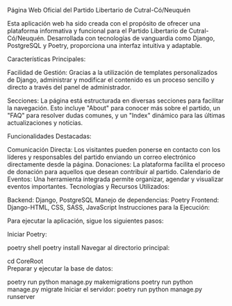 Página Web Oficial del Partido Libertario de Cutral-Có/Neuquén

Esta aplicación web ha sido creada con el propósito de ofrecer una plataforma informativa y funcional para el Partido Libertario de Cutral-Có/Neuquén. Desarrollada con tecnologías de vanguardia como Django, PostgreSQL y Poetry, proporciona una interfaz intuitiva y adaptable.

Características Principales:

Facilidad de Gestión: Gracias a la utilización de templates personalizados de Django, administrar y modificar el contenido es un proceso sencillo y directo a través del panel de administrador.

Secciones: La página está estructurada en diversas secciones para facilitar la navegación. Esto incluye "About" para conocer más sobre el partido, un "FAQ" para resolver dudas comunes, y un "Index" dinámico para las últimas actualizaciones y noticias.

Funcionalidades Destacadas:

Comunicación Directa: Los visitantes pueden ponerse en contacto con los líderes y responsables del partido enviando un correo electrónico directamente desde la página.
Donaciones: La plataforma facilita el proceso de donación para aquellos que desean contribuir al partido.
Calendario de Eventos: Una herramienta integrada permite organizar, agendar y visualizar eventos importantes.
Tecnologías y Recursos Utilizados:

Backend: Django, PostgreSQL
Manejo de dependencias: Poetry
Frontend: Django-HTML, CSS, SASS, JavaScript
Instrucciones para la Ejecución:

Para ejecutar la aplicación, sigue los siguientes pasos:

Iniciar Poetry:

poetry shell
poetry install
Navegar al directorio principal:


cd CoreRoot\
Preparar y ejecutar la base de datos:


poetry run python manage.py makemigrations
poetry run python manage.py migrate
Iniciar el servidor:
poetry run python manage.py runserver
